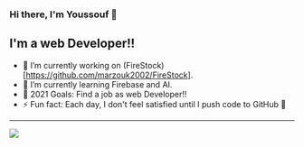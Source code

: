 ### Hi there, I'm Youssouf 👋

## I'm a web Developer!!

- 🔭 I’m currently working on (FireStock)[https://github.com/marzouk2002/FireStock].
- 🌱 I’m currently learning Firebase and AI.
- 🥅 2021 Goals: Find a job as web Developer!! 
- ⚡ Fun fact: Each day, I don't feel satisfied until I push code to GitHub 🤣

<hr/>

<!-- [<img align="left" alt="codeSTACKr.com" width="22px" src="https://raw.githubusercontent.com/iconic/open-iconic/master/svg/globe.svg" />][website]
[<img align="left" alt="codeSTACKr | YouTube" width="22px" src="https://cdn.jsdelivr.net/npm/simple-icons@v3/icons/youtube.svg" />][youtube]
[<img align="left" alt="codeSTACKr | Twitter" width="22px" src="https://cdn.jsdelivr.net/npm/simple-icons@v3/icons/twitter.svg" />][twitter]
[<img align="left" alt="codeSTACKr | LinkedIn" width="22px" src="https://cdn.jsdelivr.net/npm/simple-icons@v3/icons/linkedin.svg" />][linkedin]
[<img align="left" alt="codeSTACKr | Instagram" width="22px" src="https://cdn.jsdelivr.net/npm/simple-icons@v3/icons/instagram.svg" />][instagram]

<hr/> -->

<img src="https://github-readme-stats.vercel.app/api?username=marzouk2002&hide=stars&show_icons=true&title_color=000000&text_color=151515&bg_color=ffffff">
